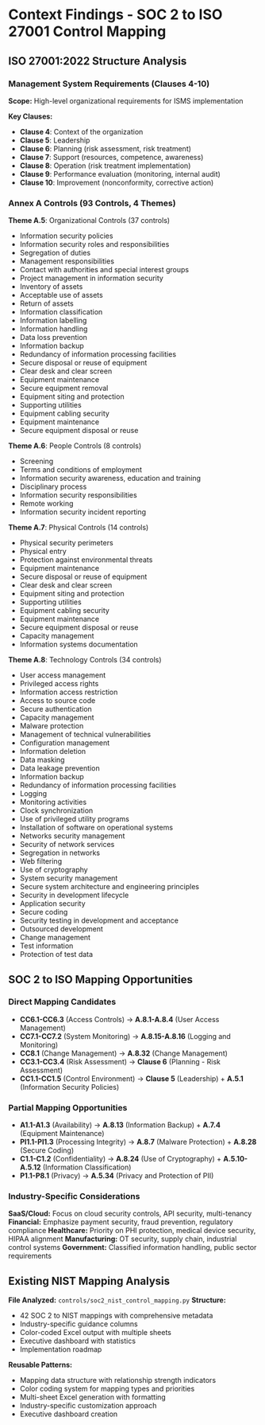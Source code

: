 # Context Findings - SOC 2 to ISO 27001 Control Mapping

## ISO 27001:2022 Structure Analysis

### Management System Requirements (Clauses 4-10)
**Scope:** High-level organizational requirements for ISMS implementation

**Key Clauses:**
- **Clause 4**: Context of the organization
- **Clause 5**: Leadership 
- **Clause 6**: Planning (risk assessment, risk treatment)
- **Clause 7**: Support (resources, competence, awareness)
- **Clause 8**: Operation (risk treatment implementation)
- **Clause 9**: Performance evaluation (monitoring, internal audit)
- **Clause 10**: Improvement (nonconformity, corrective action)

### Annex A Controls (93 Controls, 4 Themes)
**Theme A.5**: Organizational Controls (37 controls)
- Information security policies
- Information security roles and responsibilities  
- Segregation of duties
- Management responsibilities
- Contact with authorities and special interest groups
- Project management in information security
- Inventory of assets
- Acceptable use of assets
- Return of assets
- Information classification
- Information labelling
- Information handling
- Data loss prevention
- Information backup
- Redundancy of information processing facilities
- Secure disposal or reuse of equipment
- Clear desk and clear screen
- Equipment maintenance
- Secure equipment removal
- Equipment siting and protection
- Supporting utilities
- Equipment cabling security
- Equipment maintenance
- Secure equipment disposal or reuse

**Theme A.6**: People Controls (8 controls)  
- Screening
- Terms and conditions of employment
- Information security awareness, education and training
- Disciplinary process
- Information security responsibilities
- Remote working
- Information security incident reporting

**Theme A.7**: Physical Controls (14 controls)
- Physical security perimeters
- Physical entry  
- Protection against environmental threats
- Equipment maintenance
- Secure disposal or reuse of equipment
- Clear desk and clear screen
- Equipment siting and protection
- Supporting utilities
- Equipment cabling security
- Equipment maintenance
- Secure equipment disposal or reuse
- Capacity management
- Information systems documentation

**Theme A.8**: Technology Controls (34 controls)
- User access management
- Privileged access rights
- Information access restriction
- Access to source code
- Secure authentication
- Capacity management
- Malware protection
- Management of technical vulnerabilities
- Configuration management
- Information deletion
- Data masking
- Data leakage prevention
- Information backup
- Redundancy of information processing facilities
- Logging
- Monitoring activities
- Clock synchronization
- Use of privileged utility programs
- Installation of software on operational systems
- Networks security management
- Security of network services
- Segregation in networks
- Web filtering
- Use of cryptography
- System security management
- Secure system architecture and engineering principles
- Security in development lifecycle
- Application security
- Secure coding
- Security testing in development and acceptance
- Outsourced development
- Change management
- Test information
- Protection of test data

## SOC 2 to ISO Mapping Opportunities

### Direct Mapping Candidates
- **CC6.1-CC6.3** (Access Controls) → **A.8.1-A.8.4** (User Access Management)
- **CC7.1-CC7.2** (System Monitoring) → **A.8.15-A.8.16** (Logging and Monitoring)
- **CC8.1** (Change Management) → **A.8.32** (Change Management)
- **CC3.1-CC3.4** (Risk Assessment) → **Clause 6** (Planning - Risk Assessment)
- **CC1.1-CC1.5** (Control Environment) → **Clause 5** (Leadership) + **A.5.1** (Information Security Policies)

### Partial Mapping Opportunities
- **A1.1-A1.3** (Availability) → **A.8.13** (Information Backup) + **A.7.4** (Equipment Maintenance)
- **PI1.1-PI1.3** (Processing Integrity) → **A.8.7** (Malware Protection) + **A.8.28** (Secure Coding)
- **C1.1-C1.2** (Confidentiality) → **A.8.24** (Use of Cryptography) + **A.5.10-A.5.12** (Information Classification)
- **P1.1-P8.1** (Privacy) → **A.5.34** (Privacy and Protection of PII)

### Industry-Specific Considerations
**SaaS/Cloud:** Focus on cloud security controls, API security, multi-tenancy
**Financial:** Emphasize payment security, fraud prevention, regulatory compliance
**Healthcare:** Priority on PHI protection, medical device security, HIPAA alignment
**Manufacturing:** OT security, supply chain, industrial control systems
**Government:** Classified information handling, public sector requirements

## Existing NIST Mapping Analysis

**File Analyzed:** `controls/soc2_nist_control_mapping.py`
**Structure:** 
- 42 SOC 2 to NIST mappings with comprehensive metadata
- Industry-specific guidance columns
- Color-coded Excel output with multiple sheets
- Executive dashboard with statistics
- Implementation roadmap

**Reusable Patterns:**
- Mapping data structure with relationship strength indicators
- Color coding system for mapping types and priorities  
- Multi-sheet Excel generation with formatting
- Industry-specific customization approach
- Executive dashboard creation
